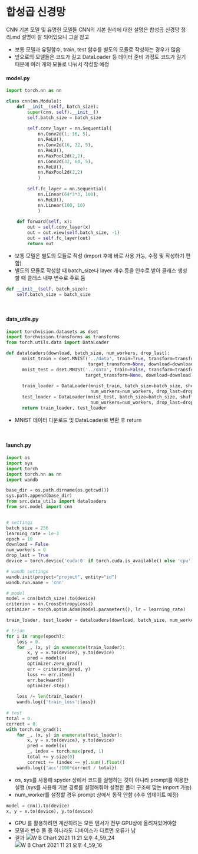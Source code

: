 # 합성곱 신경망
CNN 기본 모델 및 유명한 모델들
CNN의 기본 원리에 대한 설명은 합성곱 신경망 정리.md 설명이 잘 되어있으니 그걸 참고



* 보통 모델과 유틸함수, train, test 함수를 별도의 모듈로 작성하는 경우가 많음
* 앞으로의 모델들은 코드가 길고 DataLoader 등 데이터 준비 과정도 코드가 길기 때문에 여러 개의 모듈로 나눠서 작성할 예정

#### model.py

```python
import torch.nn as nn

class cnn(nn.Module):
    def __init__(self, batch_size):
        super(cnn, self).__init__()
        self.batch_size = batch_size
        
        self.conv_layer = nn.Sequential(
            nn.Conv2d(1, 16, 5),
            nn.ReLU(),
            nn.Conv2d(16, 32, 5),
            nn.ReLU(),
            nn.MaxPool2d(2,2),
            nn.Conv2d(32, 64, 5),
            nn.ReLU(),
            nn.MaxPool2d(2,2)
            )
        
        self.fc_layer = nn.Sequential(
            nn.Linear(64*3*3, 100),
            nn.ReLU(),
            nn.Linear(100, 10)
            )
        
    def forward(self, x):
        out = self.conv_layer(x)
        out = out.view(self.batch_size, -1)
        out = self.fc_layer(out)
        return out
```
* 보통 모델은 별도의 모듈로 작성 (import 후에 바로 사용 가능, 수정 및 작성하기 편함)
* 별도의 모듈로 작성할 때 batch_size나 layer 개수 등을 인수로 받아 클래스 생성할 때 클래스 내부 변수로 주로 둠
```python
def __init__(self, batch_size):
	self.batch_size = batch_size
```
<br>

#### data_utils.py
```python
import torchvision.datasets as dset
import torchvision.transforms as transforms
from torch.utils.data import DataLoader

def dataloaders(download, batch_size, num_workers, drop_last):
      mnist_train = dset.MNIST('../data', train=True, transform=transforms.ToTensor(),
                               target_transform=None, download=download)
      mnist_test = dset.MNIST('../data', train=False, transform=transforms.ToTensor(),
                              target_transform=None, download=download)
      
      train_loader = DataLoader(mnist_train, batch_size=batch_size, shuffle=True,
                                num_workers=num_workers, drop_last=drop_last)
      test_loader = DataLoader(mnist_test, batch_size=batch_size, shuffle=True,
                                num_workers=num_workers, drop_last=drop_last)
      return train_loader, test_loader
```
* MNIST 데이터 다운로드 및 DataLoader로 변환 후 return
<br>

#### launch.py

```python
import os
import sys
import torch
import torch.nn as nn
import wandb

base_dir = os.path.dirname(os.getcwd())
sys.path.append(base_dir)
from src.data_utils import dataloaders
from src.model import cnn


# settings
batch_size = 256
learning_rate = 1e-3
epoch = 10
download = False
num_workers = 0
drop_last = True
device = torch.device('cuda:0' if torch.cuda.is_available() else 'cpu')

# wandb settings
wandb.init(project="project", entity="id")
wandb.run.name = 'cnn'

# model
model = cnn(batch_size).to(device)
criterion = nn.CrossEntropyLoss()
optimizer = torch.optim.Adam(model.parameters(), lr = learning_rate)

train_loader, test_loader = dataloaders(download, batch_size, num_workers, drop_last)

# trian
for i in range(epoch):
    loss = 0.
    for _, (x, y) in enumerate(train_loader):
        x, y = x.to(device), y.to(device)
        pred = model(x)
        optimizer.zero_grad()
        err = criterion(pred, y)
        loss += err.item()
        err.backward()
        optimizer.step()
    
    loss /= len(train_loader)
    wandb.log({'train_loss':loss})
    
# test
total = 0.
correct = 0.
with torch.no_grad():
    for _, (x, y) in enumerate(test_loader):
        x, y = x.to(device), y.to(device)
        pred = model(x)
        _, index = torch.max(pred, 1)
        total += y.size(0)
        correct += (index == y).sum().float()
    wandb.log({'acc':100*correct / total})
```

* os, sys를 사용해 spyder 상에서 코드를 실행하는 것이 아니라 prompt를 이용한 실행 (sys를 사용해 기본 경로를 설정해줘야 설정한 폴더 구조에 맞는 import 가능)
* num_worker를 설정할 경우 prompt 상에서 동작 안함 (추후 업데이트 예정)
```python
model = cnn().to(device)
x, y = x.to(device), y.to(device)
```
* GPU 를 활용하려면 계산하려는 모든 텐서가 전부 GPU상에 올려져있어야함
* 모델과 변수 둘 중 하나라도 디바이스가 다르면 오류가 남
* 결과
![W B Chart 2021  11  21  오후 4_59_24](https://user-images.githubusercontent.com/23060537/142754354-2ed643bc-63d0-4e16-810a-172dfe25e9d5.png)
![W B Chart 2021  11  21  오후 4_59_16](https://user-images.githubusercontent.com/23060537/142754356-39bf7919-8c15-4acd-8efc-5d3947bff9b7.png)


